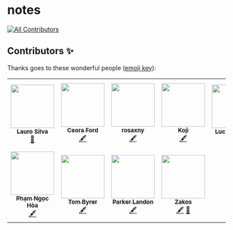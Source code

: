 # notes
<!-- ALL-CONTRIBUTORS-BADGE:START - Do not remove or modify this section -->
[![All Contributors](https://img.shields.io/badge/all_contributors-11-orange.svg?style=flat-square)](#contributors-)
<!-- ALL-CONTRIBUTORS-BADGE:END -->



## Contributors ✨

Thanks goes to these wonderful people ([emoji key](https://allcontributors.org/docs/en/emoji-key)):
<!-- ALL-CONTRIBUTORS-LIST:START - Do not remove or modify this section -->
<!-- prettier-ignore-start -->
<!-- markdownlint-disable -->
<table>
  <tr>
    <td align="center"><a href="https://laurosilva.com"><img src="https://avatars2.githubusercontent.com/u/57044804?v=4" width="100px;" alt=""/><br /><sub><b>Lauro Silva</b></sub></a><br /><a href="https://github.com/eggheadio/notes/pulls?q=is%3Apr+reviewed-by%3Alaurosilvacom" title="Reviewed Pull Requests">👀</a></td>
    <td align="center"><a href="https://github.com/ceoraford"><img src="https://avatars2.githubusercontent.com/u/41582216?v=4" width="100px;" alt=""/><br /><sub><b>Ceora Ford</b></sub></a><br /><a href="#content-ceoraford" title="Content">🖋</a></td>
    <td align="center"><a href="https://github.com/rosaxny"><img src="https://avatars2.githubusercontent.com/u/35818464?v=4" width="100px;" alt=""/><br /><sub><b>rosaxny</b></sub></a><br /><a href="#content-rosaxny" title="Content">🖋</a></td>
    <td align="center"><a href="https://kojikanao.netlify.app"><img src="https://avatars0.githubusercontent.com/u/474225?v=4" width="100px;" alt=""/><br /><sub><b>Koji</b></sub></a><br /><a href="#content-koji" title="Content">🖋</a></td>
    <td align="center"><a href="https://github.com/lsminter"><img src="https://avatars1.githubusercontent.com/u/26470581?v=4" width="100px;" alt=""/><br /><sub><b>Lucas Minter</b></sub></a><br /><a href="https://github.com/eggheadio/notes/pulls?q=is%3Apr+reviewed-by%3Alsminter" title="Reviewed Pull Requests">👀</a></td>
    <td align="center"><a href="https://twitter.com/learn_n_share"><img src="https://avatars1.githubusercontent.com/u/6245927?v=4" width="100px;" alt=""/><br /><sub><b>Amandeep Singh</b></sub></a><br /><a href="#content-plug-n-play" title="Content">🖋</a></td>
    <td align="center"><a href="https://github.com/mgrinthal"><img src="https://avatars3.githubusercontent.com/u/10216319?v=4" width="100px;" alt=""/><br /><sub><b>Michael Grinthal</b></sub></a><br /><a href="#content-mgrinthal" title="Content">🖋</a></td>
  </tr>
  <tr>
    <td align="center"><a href="http://thaycacac.me"><img src="https://avatars2.githubusercontent.com/u/29374426?v=4" width="100px;" alt=""/><br /><sub><b>Phạm Ngọc Hòa</b></sub></a><br /><a href="#content-thaycacac" title="Content">🖋</a></td>
    <td align="center"><a href="https://github.com/tomByrer"><img src="https://avatars2.githubusercontent.com/u/1308419?v=4" width="100px;" alt=""/><br /><sub><b>Tom Byrer</b></sub></a><br /><a href="#content-tomByrer" title="Content">🖋</a></td>
    <td align="center"><a href="https://github.com/ParkerGits"><img src="https://avatars3.githubusercontent.com/u/45955761?v=4" width="100px;" alt=""/><br /><sub><b>Parker Landon</b></sub></a><br /><a href="#content-ParkerGits" title="Content">🖋</a></td>
    <td align="center"><a href="https://github.com/MrZakos"><img src="https://avatars2.githubusercontent.com/u/999613?v=4" width="100px;" alt=""/><br /><sub><b>Zakos</b></sub></a><br /><a href="#content-MrZakos" title="Content">🖋</a> <a href="https://github.com/eggheadio/notes/issues?q=author%3AMrZakos" title="Bug reports">🐛</a></td>
  </tr>
</table>

<!-- markdownlint-enable -->
<!-- prettier-ignore-end -->
<!-- ALL-CONTRIBUTORS-LIST:END -->

<!-- ALL-CONTRIBUTORS-LIST:START - Do not remove or modify this section -->
<!-- prettier-ignore-start -->
<!-- markdownlint-disable -->
